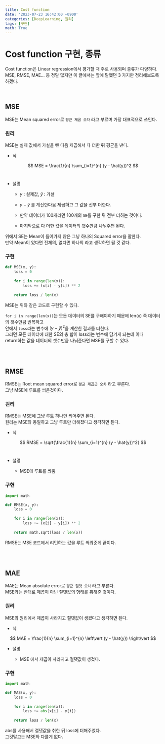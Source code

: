 ```yaml
---
title: Cost function
date: '2023-07-23 16:42:00 +0900'
categories: [DeepLearning, 원리]
tags: [구현]
math: True
---
```


# Cost function 구현, 종류 

Cost function은 Linear regression에서 평가할 때 주로 사용되며 종류가 다양하다.  
MSE, RMSE, MAE... 등 정말 많지만 이 글에서는 앞에 말했던 3 가지만 정리해보도록 하겠다.  

<br>

## MSE 
MSE는 Mean squared error로 `평균 제곱 오차` 라고 부르며 가장 대표적으로 쓰인다.  

### 원리 
MSE는 실제 값에서 가설을 뺸 다음 제곱해서 다 더한 뒤 평균을 낸다.  
- 식

$$ MSE = \frac{1}{n} \sum_{i=1}^{n} (y - \hat{y})^2 $$
<br>

- 설명 
    - $y$ : 실제값, $\hat{y}$ : 가설  

    - $y -  \hat{y}$ 를 계산한다음 제곱하고 그 값을 전부 더한다.

    - 만약 데이터가 100개라면 100개의 `SE`를 구한 뒤 전부 더하는 것이다. 

    - 마지막으로 다 더한 값을 데이터의 갯수만큼 나눠주면 된다.  

위에서 SE는 Mean이 들어가지 않은 그냥 하나의 Squared error을 말한다.  
만약 Mean이 있다면 전체의, 없다면 하나의 라고 생각하면 될 것 같다.  

### 구현 

```python
def MSE(x, y):
    loss = 0
    
    for i in range(len(x)):
        loss += (x[i] - y[i]) ** 2 
        
    return loss / len(x)
```

MSE는 위와 같은 코드로 구현할 수 있다.  

`for i in range(len(x))`는 모든 데이터의 SE를 구해야하기 때문에 len(x) 즉 데이터의 갯수만큼 반복하고  
안에서 `loss`라는 변수에 $(y - \hat{y})^2$을 계산한 결과를 더한다.  
그러면 모든 데이터에 대한 SE의 총 합이 loss라는 변수에 담기게 되는데 이때  
return하는 값을 데이터의 갯수만큼 나눠준다면 MSE를 구할 수 있다.  

<br><br>



## RMSE 
RMSE는 Root mean squared error로 `평균 제곱근 오차` 라고 부른다.  
그냥 MSE에 루트를 씌운것이다.

### 원리 
RMSE는 MSE에 그냥 루트 하나만 씌어주면 된다.  
원리는 MSE와 동일하고 그냥 루트만 더해졌다고 생각하면 된다.
- 식

$$ RMSE = \sqrt{\frac{1}{n} \sum_{i=1}^{n} (y - \hat{y})^2} $$
<br>

- 설명 

    - MSE에 루트를 씌움 

### 구현 

```python
import math

def RMSE(x, y):
    loss = 0
    
    for i in range(len(x)):
        loss += (x[i] - y[i]) ** 2 
        
    return math.sqrt(loss / len(x))
```

RMSE는 MSE 코드에서 리턴하는 값을 루트 씌워준게 끝이다.

<br><br>

## MAE 
MAE는 Mean absolute error로 `평균 절댓 오차` 라고 부른다.  
MSE와는 반대로 제곱이 아닌 절댓값의 형태를 취해준 것이다.

### 원리 
MSE의 원리에서 제곱이 사라지고 절댓값이 생겼다고 생각하면 된다.

- 식

$$ MAE = \frac{1}{n} \sum_{i=1}^{n} \left\vert (y - \hat{y}) \right\vert $$ 


- 설명 

    - MSE 에서 제곱이 사라지고 절댓값이 생겼다.

### 구현 
```python
import math

def MAE(x, y):
    loss = 0
    
    for i in range(len(x)):
        loss += abs(x[i] - y[i]) 
        
    return loss / len(x)
```
abs를 사용해서 절댓값을 취한 뒤 loss에 더해주었다.  
그것말고는 MSE와 다를게 없다.

<br><br>
